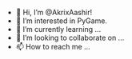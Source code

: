 - 👋 Hi, I’m @AkrixAashir!
- 👀 I’m interested in PyGame.
- 🌱 I’m currently learning ...
- 💞️ I’m looking to collaborate on ...
- 📫 How to reach me ...

<!---
AkrixAashir/AkrixAashir is a ✨ special ✨ repository because its `README.md` (this file) appears on your GitHub profile.
You can click the Preview link to take a look at your changes.
--->
